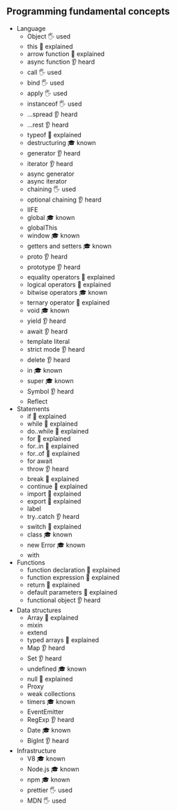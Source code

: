 ## Programming fundamental concepts

- Language
  - Object 🖐 used
  - this 🙋 explained
  - arrow function 🙋 explained
  - async function 👂 heard
  - call 🖐 used
  - bind 🖐 used
  - apply 🖐 used
  - instanceof 🖐 used
  - ...spread 👂 heard
  - ...rest 👂 heard
  - typeof 🙋 explained
  - destructuring 🎓 known
  - generator 👂 heard
  - iterator 👂 heard
  - async generator
  - async iterator
  - chaining 🖐 used
  - optional chaining 👂 heard
  - IIFE
  - global 🎓 known
  - globalThis
  - window 🎓 known
  - getters and setters 🎓 known
  - proto 👂 heard
  - prototype 👂 heard
  - equality operators 🙋 explained
  - logical operators 🙋 explained
  - bitwise operators 🎓 known
  - ternary operator 🙋 explained
  - void 🎓 known
  - yield 👂 heard
  - await 👂 heard
  - template literal
  - strict mode 👂 heard
  - delete 👂 heard
  - in 🎓 known
  - super 🎓 known
  - Symbol 👂 heard
  - Reflect
- Statements
  - if 🙋 explained
  - while 🙋 explained
  - do..while 🙋 explained
  - for 🙋 explained
  - for..in 🙋 explained
  - for..of 🙋 explained
  - for await
  - throw 👂 heard
  - break 🙋 explained
  - continue 🙋 explained
  - import 🙋 explained
  - export 🙋 explained
  - label
  - try..catch 👂 heard
  - switch 🙋 explained
  - class 🎓 known
  - new Error 🎓 known
  - with 
- Functions
  - function declaration 🙋 explained
  - function expression 🙋 explained
  - return 🙋 explained
  - default parameters 🙋 explained
  - functional object 👂 heard
- Data structures
  - Array 🙋 explained
  - mixin
  - extend
  - typed arrays 🙋 explained
  - Map 👂 heard
  - Set 👂 heard
  - undefined 🎓 known
  - null 🙋 explained
  - Proxy
  - weak collections
  - timers 🎓 known
  - EventEmitter
  - RegExp 👂 heard
  - Date 🎓 known
  - BigInt 👂 heard
- Infrastructure
  - V8 🎓 known
  - Node.js 🎓 known
  - npm 🎓 known
  - prettier 🖐 used
  - MDN 🖐 used
  
